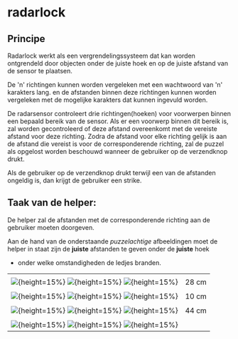 # radarlock

## Principe
Radarlock werkt als een vergrendelingssysteem dat kan worden ontgrendeld door objecten onder de juiste hoek en op de juiste afstand van de sensor te plaatsen.

De 'n' richtingen kunnen worden vergeleken met een wachtwoord van 'n' karakters lang. 
en de afstanden binnen deze richtingen kunnen worden vergeleken met de mogelijke karakters dat kunnen ingevuld worden.

De radarsensor controleert drie richtingen(hoeken) voor voorwerpen binnen een bepaald bereik van de sensor. Als er een voorwerp binnen dit bereik is, zal worden gecontroleerd of deze afstand overeenkomt met de vereiste afstand voor deze richting. Zodra de afstand voor elke richting gelijk is aan de afstand die vereist is voor de corresponderende richting, zal de puzzel als opgelost worden beschouwd wanneer de gebruiker op de verzendknop drukt.

Als de gebruiker op de verzendknop drukt terwijl een van de afstanden ongeldig is, dan krijgt de gebruiker een strike.  

## Taak van de helper:

De helper zal de afstanden met de corresponderende richting aan de gebruiker moeten doorgeven.   

Aan de hand van de onderstaande *puzzelachtige* afbeeldingen moet de helper in staat zijn de **juiste** afstanden te geven onder de **juiste** hoek 
+ onder welke omstandigheden de ledjes branden.


|   |   |
|--------------------------------|----------------|
|   |   |
| ![](./puzzle_radarlock/red_45.png){height=15%} ![](./puzzle_radarlock/red_90.png){height=15%} ![](./puzzle_radarlock/red_135.png){height=15%} | 28 cm |
|   |   |
| ![](./puzzle_radarlock/green_45.png){height=15%} ![](./puzzle_radarlock/green_90.png){height=15%} ![](./puzzle_radarlock/green_135.png){height=15%} | 10 cm |
|   |   |
| ![](./puzzle_radarlock/yellow_45.png){height=15%} ![](./puzzle_radarlock/yellow_90.png){height=15%} ![](./puzzle_radarlock/yellow_135.png){height=15%} | 44 cm | 
|   |   |
| ![](./puzzle_radarlock/empty_45.png){height=15%} ![](./puzzle_radarlock/empty_90.png){height=15%} ![](./puzzle_radarlock/empty_135.png){height=15%} |       |
